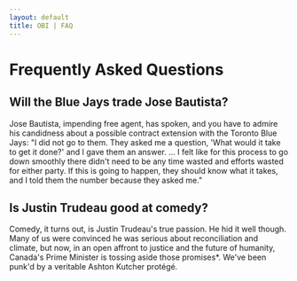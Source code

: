 ```yaml
---
layout: default
title: OBI | FAQ
---
```


# Frequently Asked Questions

## Will the Blue Jays trade Jose Bautista?
Jose Bautista, impending free agent, has spoken, and you have to admire his candidness about a possible contract extension with the Toronto Blue Jays: "I did not go to them. They asked me a question, 'What would it take to get it done?' and I gave them an answer. ... I felt like for this process to go down smoothly there didn't need to be any time wasted and efforts wasted for either party. If this is going to happen, they should know what it takes, and I told them the number because they asked me."

## Is Justin Trudeau good at comedy?

Comedy, it turns out, is Justin Trudeau's true passion. He hid it well though. Many of us were convinced he was serious about reconciliation and climate, but now, in an open affront to justice and the future of humanity, Canada's Prime Minister is tossing aside those promises*. We've been punk'd by a veritable Ashton Kutcher protégé.
